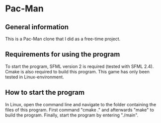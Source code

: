 # Pac-Man

## General information

This is a Pac-Man clone that I did as a free-time project.

## Requirements for using the program

To start the program, SFML version 2 is required (tested with SFML 2.4). Cmake is also required to build this program. This game has only been tested in Linux-environment.

## How to start the program

In Linux, open the command line and navigate to the folder containing the files of this program. First command "cmake ." and afterwards "make" to build the program. Finally, start the program by entering
"./main".